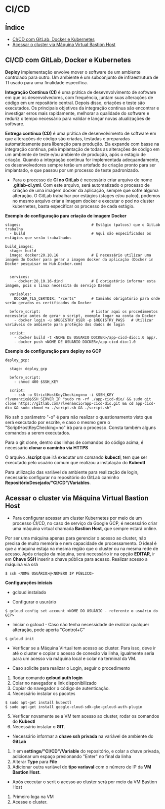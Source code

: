 # CI/CD

## Índice

- [CI/CD com GitLab, Docker e Kubernetes](#cicd-com-gitlab-docker-e-kubernetes)
- [Acessar o cluster via Máquina Virtual Bastion Host](#acessar-o-cluster-via-máquina-virtual-bastion-host)

## CI/CD com GitLab, Docker e Kubernetes


**Deploy** implementação envolve mover o software de um ambiente controlado para outro. Um ambiente é um subconjunto de infraestrutura de TI usado para uma finalidade específica.

**Integração Contínua (CI)** é uma prática de desevnvolvimento de software em que os desenvolvedores, com frequência, juntam suas alterações de código em um repositório central. Depois disso, criações e teste são executados. Os principais objetivos da integração contínua são encontrar e investigar erros mais rapidamente, melhorar a qualidade do software e reduriz o tempo necessário para validar e lançar novas atualizações de software.

**Entrega contínua (CD)** é uma prática de desenvolvimento de software em que alterações de código são criadas, testadas e preparadas automaticamente para liberação para produção. Ela expande com basse na integração contínua, pela implantação de todas as alterações de código em um ambiente de teste e/ou ambiente de produção, após o estágio de criação. Quando a integração contínua for implementada adequandamente, os desenvolvedores sempre terão um artefado de criação pronto para ser implantado, e que passou por um processo de teste padronizado.

- Para o processo de **CI no GitLab** é necessário criar arquivo de nome **.gitlab-ci.yml**.
Com este arquivo, será automatizado o processo de criação de uma imagem docker da aplicação, sempre que sofre alguma alteração.
O GitLab trabalhar por estágios (stages e/ou palco), podemos no mesmo arquivo criar a imagem docker e executar o pod no cluster kubernetes, basta especificar os processo de cada estágio.

**Exemplo de configuração para criação de imagem Docker**

```
stages:                                # Estágio (palcos) que o GitLab trabalha
  - build                              # Aqui são especificados os estágios que serão trabalhados

build_images:
  stage: build
  image: docker:20.10.16               # É necessário utilizar uma imagem do Docker para gerar a imagem docker da aplicação (Docker in Docker pesquisar no Hub.Docker.com)


  services:
    - docker:20.10.16-dind             # É obrigatório informar esta imagem, pois o linux necessita do serviço Daemon

  variables:
    DOCKER_TLS_CERTDIR: "/certs"       # Caminho obrigatório para onde serão gerados os certificados do Docker

  before_script:                       # Listar aqui os procedimentos necessário antes de gerar o script, exemplo logar na conta do Docker
    - docker login -u $REGISTRY_USER -p $REGISTRY_PASS   # Utilizar variáveis de ambiente para proteção dos dados de login

  script:
    - docker build -t <NOME DE USUARIO DOCKER>/app-cicd-dio:1.0 app/.
    - docker push <NOME DE USUARIO DOCKER>/app-cicd-dio:1.0
```

**Exemplo de configuração para deploy no GCP**

```
deploy_gcp:

  stage: deploy_gcp

  before_script:
    - chmod 400 $SSH_KEY

  script:
    - ssh -o StrictHostKeyChecking=no -i $SSH_KEY rlvenancio@$SSH_SERVER_IP "sudo rm -rf ./app-cicd-dio/ && sudo git clone https://gitlab.com/rlvenancio/app-cicd-dio.git && cd app-cicd-dio && sudo chmod +x ./script.sh && ./script.sh"
```
No ssh o parâmetro "-o" é para não realizar o questionamento visto que será executado por escrite, e caso o mesmo gere o "ScriptHostKeyChecking=no" irá para o processo. Consta também alguns comandos a serem executados.

Para o git clone, dentro das linhas de comandos do código acima, é necessário **clonar o caminho via HTTPS**

O arquivo **./script** que irá executar um comando **kubectl**, tem que ser executado pelo usuário comum que realizou a instalação do **Kubectl**

Para utilização das variável de ambiente para realização de login, necessário configurar no repositório do GitLab caminho **RepositórioDesejado/"CI/CD"/Variables**.

## Acessar o cluster via Máquina Virtual Bastion Host

- Para configurar acessar um cluster Kubernetes por meio de um processo CI/CD, no caso de serviço da Google GCP, é necessário criar uma máquina virtual chamada **Bastion Host**, que sempre estará online.

Por ser uma máquina apenas para gerenciar o acesso ao cluster, não precisa de muito memória e nem capacidade de processamento.
O ideal é que a maquina estaja na mesma região que o cluster ou na mesma rede de acesso.
Após criação da máquina, será necessário ir na opção **EDITAR**, ir em **Chave SSH** inserir a chave pública para acesso.
Realizar acesso a máquina via ssh
```
$ ssh <NOME USUÁRIO>@<NÚMERO IP PÚBLICO>
```
**Configurações iniciais**
 - gcloud instalado
 
 - Configurar o usurário
 ```
 $ gcloud config set account <NOME DO USUÁRIO - referente o usuário do GCP>
 ```
 
 - Iniciar o gcloud - Caso não tenha necessidade de realizar qualquer alteração, pode aperta "Control+C"
 ```
 $ gcloud init
 ```
 - Verificar se a Máquina Virtual tem acesso ao cluster. Para isso, deve ir até o cluster e copiar o acesso de conexão via linha, igualmente seria para um acesso via máquina local e colar na terminal da VM.
 
 - Caso solicite para realizar o Login, seguir o procedimento
  1. Rodar comando **gcloud auth login**
  2. Colar no navegador e link disponibilizado
  3. Copiar do navegador o código de autenticação.
  4. Necessário instalar os pacotes
 ```
 $ sudo apt-get install kubectl
 $ sudo apt-get install google-cloud-sdk-gke-gcloud-auth-plugin
 ```
  5. Verificar novamente se a VM tem acesso ao cluster, rodar os comandos do **Kubectl** 
  6. Necessário instalar o **GIT**.

 - Necessário informar a **chave ssh privada** na variável de ambiente do **GitLab**
  1. Ir em **settings/"CI/CD"/Variable** do repositório, e colar a chave privada, adicionar um espaço presionando "Enter" no final da linha
  2. Alterar **Type** para **File**
  3. Adicionar outra variável do **tipo variaval** com o número de IP da **VM Bastion Host**.
  
 - Após executar o scrit o acesso ao cluster será por meio da VM Bastion Host
  1. Primeiro loga na VM
  2. Acesse o cluster.
